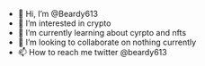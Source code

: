 - 👋 Hi, I’m @Beardy613
- 👀 I’m interested in crypto
- 🌱 I’m currently learning about cyrpto and nfts
- 💞️ I’m looking to collaborate on nothing currently
- 📫 How to reach me twitter @beardy613

<!---
Beardy613/Beardy613 is a ✨ special ✨ repository because its `README.md` (this file) appears on your GitHub profile.
You can click the Preview link to take a look at your changes.
--->
